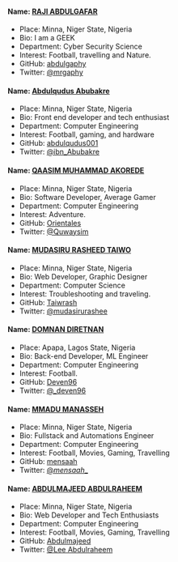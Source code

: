 #### Name: [RAJI ABDULGAFAR](https://github.com/abdulgaphy)
- Place: Minna, Niger State, Nigeria
- Bio: I am a GEEK
- Department: Cyber Security Science
- Interest: Football, travelling and Nature.
- GitHub: [abdulgaphy](https://github.com/abdulgaphy)
- Twitter: [@mrgaphy](https://twitter.com/mrgaphy)

#### Name: [Abdulqudus Abubakre](https://github.com/Abdulqudus001)
- Place: Minna, Niger State, Nigeria
- Bio: Front end developer and tech enthusiast
- Department: Computer Engineering
- Interest: Football, gaming, and hardware
- GitHub: [abdulqudus001](https://github.com/Abdulqudus001)
- Twitter: [@ibn_Abubakre](https://twitter.com/ibn_abubakre)

#### Name: [QAASIM MUHAMMAD AKOREDE](https://github.com/Orientales)
- Place: Minna, Niger State, Nigeria
- Bio: Software Developer, Average Gamer
- Department: Computer Engineering
- Interest: Adventure.
- GitHub: [Orientales](https://github.com/Orientales)
- Twitter: [@Quwaysim](https://twitter.com/quwaysim)


#### Name: [MUDASIRU RASHEED TAIWO](https://github.com/Taiwrash)
- Place: Minna, Niger State, Nigeria
- Bio: Web Developer, Graphic Designer
- Department: Computer Science
- Interest: Troubleshooting and traveling.
- GitHub: [Taiwrash](https://github.com/Taiwrash)
- Twitter: [@mudasirurashee](https://twitter.com/Mudasirurashee1)

#### Name: [DOMNAN DIRETNAN](https://diretnandomnan.webnode.com)
- Place: Apapa, Lagos State, Nigeria
- Bio: Back-end Developer, ML Engineer
- Department: Computer Engineering
- Interest: Football.
- GitHub: [Deven96](https://github.com/deven96)
- Twitter: [@_deven96](https://twitter.com/_deven96)

#### Name: [MMADU MANASSEH  ](https://github.com/mensaah)
- Place: Minna, Niger State, Nigeria
- Bio: Fullstack and Automations Engineer
- Department: Computer Engineering
- Interest: Football, Movies, Gaming, Travelling
- GitHub: [mensaah](https://github.com/mensaah)
- Twitter: [@_mensaah__](https://twitter.com/_mensaah__)

#### Name: [ABDULMAJEED ABDULRAHEEM ](https://github.com/mejtfk)
- Place: Minna, Niger State, Nigeria
- Bio: Web Developer and Tech Enthusiasts
- Department: Computer Engineering
- Interest: Football, Movies, Gaming, Travelling
- GitHub: [Abdulmajeed](https://github.com/mejtfk)
- Twitter: [@Lee Abdulraheem](https://twitter.com/mejtfk)
